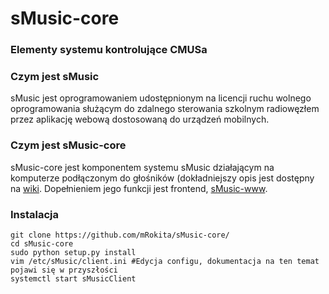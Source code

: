# sMusic-core
### Elementy systemu kontrolujące CMUSa

### Czym jest sMusic
sMusic jest oprogramowaniem udostępnionym na licencji ruchu wolnego oprogramowania służącym do zdalnego sterowania szkolnym radiowęzłem przez aplikację webową dostosowaną do urządzeń mobilnych.

### Czym jest sMusic-core
sMusic-core jest komponentem systemu sMusic działającym na komputerze podłączonym do głośników (dokładniejszy opis jest dostępny na [wiki](https://github.com/mRokita/sMusic-core/wiki). Dopełnieniem jego funkcji jest frontend, [sMusic-www](https://github.com/mRokita/sMusic-www/).

### Instalacja
```
git clone https://github.com/mRokita/sMusic-core/
cd sMusic-core
sudo python setup.py install
vim /etc/sMusic/client.ini #Edycja configu, dokumentacja na ten temat pojawi się w przyszłości
systemctl start sMusicClient
```

